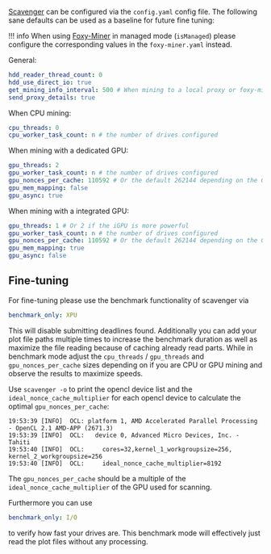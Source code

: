 [Scavenger](https://github.com/PoC-Consortium/scavenger) can be configured via the `config.yaml` config file. The following sane defaults can be used as a baseline for future fine tuning:

!!! info
    When using [Foxy-Miner](../foxy-miner/index.md) in managed mode (`isManaged`) please configure the corresponding values in the `foxy-miner.yaml` instead.

General:
```yaml
hdd_reader_thread_count: 0
hdd_use_direct_io: true
get_mining_info_interval: 500 # When mining to a local proxy or foxy-miner use a low value like 500
send_proxy_details: true
```

When CPU mining:
```yaml
cpu_threads: 0
cpu_worker_task_count: n # the number of drives configured
```

When mining with a dedicated GPU:
```yaml
gpu_threads: 2
gpu_worker_task_count: n # the number of drives configured
gpu_nonces_per_cache: 110592 # Or the default 262144 depending on the GPU
gpu_mem_mapping: false
gpu_async: true
```

When mining with a integrated GPU:
```yaml
gpu_threads: 1 # Or 2 if the iGPU is more powerful
gpu_worker_task_count: n # the number of drives configured
gpu_nonces_per_cache: 110592 # Or the default 262144 depending on the GPU
gpu_mem_mapping: true
gpu_async: false
```

## Fine-tuning
For fine-tuning please use the benchmark functionality of scavenger via
```yaml
benchmark_only: XPU
```
This will disable submitting deadlines found. Additionally you can add your plot file paths multiple times to increase the benchmark duration as well as maximize the file reading because of caching already read parts.
While in benchmark mode adjust the `cpu_threads` / `gpu_threads` and `gpu_nonces_per_cache` sizes depending on if you are CPU or GPU mining and observe the results to maximize speeds.


Use `scavenger -o` to print the opencl device list and the `ideal_nonce_cache_multiplier` for each opencl device to calculate the optimal `gpu_nonces_per_cache`:

```
19:53:39 [INFO]  OCL: platform 1, AMD Accelerated Parallel Processing - OpenCL 2.1 AMD-APP (2671.3)
19:53:39 [INFO]  OCL:   device 0, Advanced Micro Devices, Inc. - Tahiti
19:53:40 [INFO]  OCL:     cores=32,kernel_1_workgroupsize=256, kernel_2_workgroupsize=256
19:53:40 [INFO]  OCL:     ideal_nonce_cache_multiplier=8192
```

The `gpu_nonces_per_cache` should be a multiple of the `ideal_nonce_cache_multiplier` of the GPU used for scanning.

Furthermore you can use
```yaml
benchmark_only: I/O
```
to verify how fast your drives are. This benchmark mode will effectively just read the plot files without any processing.
